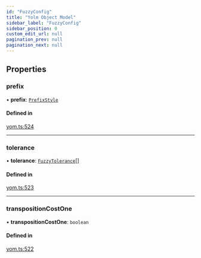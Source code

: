 ```yaml
---
id: "FuzzyConfig"
title: "Yolm Object Model"
sidebar_label: "FuzzyConfig"
sidebar_position: 0
custom_edit_url: null
pagination_prev: null
pagination_next: null
---
```


## Properties

### prefix

• **prefix**: [`PrefixStyle`](../modules.md#prefixstyle)

#### Defined in

[yom.ts:524](https://github.com/yolmio/boost/blob/964b449/src/yom.ts#L524)

___

### tolerance

• **tolerance**: [`FuzzyTolerance`](FuzzyTolerance.md)[]

#### Defined in

[yom.ts:523](https://github.com/yolmio/boost/blob/964b449/src/yom.ts#L523)

___

### transpositionCostOne

• **transpositionCostOne**: `boolean`

#### Defined in

[yom.ts:522](https://github.com/yolmio/boost/blob/964b449/src/yom.ts#L522)
